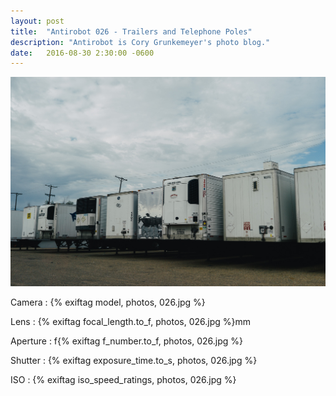 ```yaml
---
layout: post
title:  "Antirobot 026 - Trailers and Telephone Poles"
description: "Antirobot is Cory Grunkemeyer's photo blog."
date:   2016-08-30 2:30:00 -0600
---
```


![026 - Trailers and Telephone Poles](/photos/026.jpg)

Camera
: {% exiftag model, photos, 026.jpg %}

Lens
: {% exiftag focal_length.to_f, photos, 026.jpg %}mm

Aperture
: f{% exiftag f_number.to_f, photos, 026.jpg %}

Shutter
: {% exiftag exposure_time.to_s, photos, 026.jpg %}

ISO
: {% exiftag iso_speed_ratings, photos, 026.jpg %}

